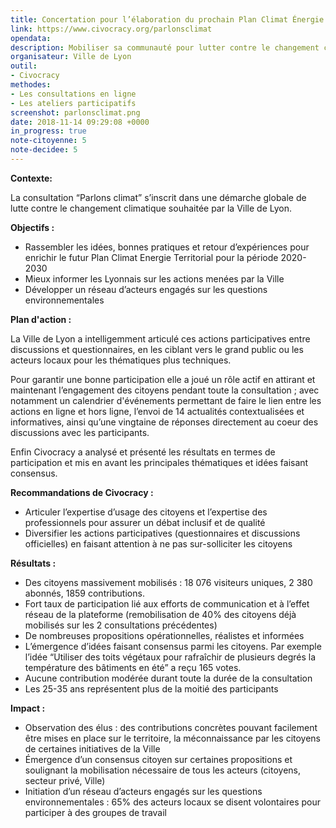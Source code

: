 ```yaml
---
title: Concertation pour l’élaboration du prochain Plan Climat Énergie Territoriale de la ville 
link: https://www.civocracy.org/parlonsclimat
opendata: 
description: Mobiliser sa communauté pour lutter contre le changement climatique
organisateur: Ville de Lyon
outil:
- Civocracy
methodes:
- Les consultations en ligne
- Les ateliers participatifs
screenshot: parlonsclimat.png
date: 2018-11-14 09:29:08 +0000
in_progress: true
note-citoyenne: 5
note-decidee: 5
---
```

**Contexte:**

La consultation “Parlons climat” s’inscrit dans une démarche globale de lutte contre le changement climatique souhaitée par la Ville de Lyon.


**Objectifs :**

* Rassembler les idées, bonnes pratiques et retour d’expériences pour enrichir le futur Plan Climat Energie Territorial pour la période 2020-2030
* Mieux informer les Lyonnais sur les actions menées par la Ville
* Développer un réseau d’acteurs engagés sur les questions environnementales


**Plan d'action :**

La Ville de Lyon a intelligemment articulé ces actions participatives entre discussions et questionnaires, en les ciblant vers le grand public ou les acteurs locaux pour les thématiques plus techniques. 

Pour garantir une bonne participation elle a joué un rôle actif en attirant et maintenant l’engagement des citoyens pendant toute la consultation ; avec notamment un calendrier d'événements permettant de faire le lien entre les actions en ligne et hors ligne, l’envoi de 14 actualités contextualisées et informatives, ainsi qu’une vingtaine de réponses directement au coeur des discussions avec les participants.

Enfin Civocracy a analysé et présenté les résultats en termes de participation et mis en avant les principales thématiques et idées faisant consensus.


**Recommandations de Civocracy :**
* Articuler l’expertise d’usage des citoyens et l’expertise des professionnels pour assurer un débat inclusif et de qualité
* Diversifier les actions participatives (questionnaires et discussions officielles) en faisant attention à ne pas sur-solliciter les citoyens


**Résultats :**
* Des citoyens massivement mobilisés : 18 076 visiteurs uniques, 2 380 abonnés, 1859 contributions.
* Fort taux de participation lié aux efforts de communication et à l’effet réseau de la plateforme (remobilisation de 40% des citoyens déjà mobilisés sur les 2 consultations précédentes) 
* De nombreuses propositions opérationnelles, réalistes et informées
* L’émergence d’idées faisant consensus parmi les citoyens. Par exemple l’idée “Utiliser des toits végétaux pour rafraîchir de plusieurs degrés la température des bâtiments en été” a reçu 165 votes.
* Aucune contribution modérée durant toute la durée de la consultation
* Les 25-35 ans représentent plus de la moitié des participants 


**Impact :** 
* Observation des élus : des contributions concrètes pouvant facilement être mises en place sur le territoire, la méconnaissance par les citoyens de certaines initiatives de la Ville
* Émergence d’un consensus citoyen sur certaines propositions et soulignant la mobilisation nécessaire de tous les acteurs (citoyens, secteur privé, Ville)
* Initiation d’un réseau d’acteurs engagés sur les questions environnementales : 65% des acteurs locaux se disent volontaires pour participer à des groupes de travail